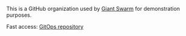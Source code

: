 This is a GitHub organization used by [Giant Swarm](https://www.giantswarm.io/) for demonstration purposes.

Fast access: [GitOps repository](https://github.com/DemoTechInc/demotech-gitops)
